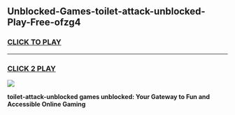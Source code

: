 
## Unblocked-Games-toilet-attack-unblocked-Play-Free-ofzg4
<h3>
<a href="https://premium76.site?title=toilet-attack-unblocked&ref=19M">CLICK TO PLAY</a></h3>
<hr>

<h3>
<a href="https://premium76.site?title=toilet-attack-unblocked&ref=19M">CLICK 2 PLAY</a>
  
</h3>

<a href="https://premium76.site?title=toilet-attack-unblocked&ref=19M"><img src="https://clearcache.store/games.png"></a>


**toilet-attack-unblocked games unblocked: Your Gateway to Fun and Accessible Online Gaming**
